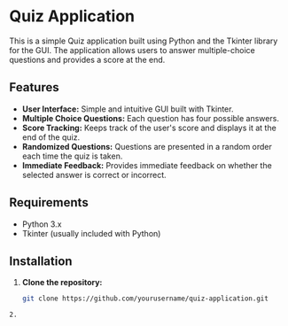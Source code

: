 # Quiz Application

This is a simple Quiz application built using Python and the Tkinter library for the GUI. The application allows users to answer multiple-choice questions and provides a score at the end.

## Features

- **User Interface:** Simple and intuitive GUI built with Tkinter.
- **Multiple Choice Questions:** Each question has four possible answers.
- **Score Tracking:** Keeps track of the user's score and displays it at the end of the quiz.
- **Randomized Questions:** Questions are presented in a random order each time the quiz is taken.
- **Immediate Feedback:** Provides immediate feedback on whether the selected answer is correct or incorrect.

## Requirements

- Python 3.x
- Tkinter (usually included with Python)

## Installation

1. **Clone the repository:**
   ```bash
   git clone https://github.com/yourusername/quiz-application.git
```
2.
